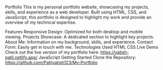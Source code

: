 Portfolio
This is my personal portfolio website, showcasing my projects, skills, and experience as a web developer. Built using HTML, CSS, and JavaScript, this portfolio is designed to highlight my work and provide an overview of my technical expertise.

Features
Responsive Design: Optimized for both desktop and mobile viewing.
Projects Showcase: A dedicated section to highlight key projects.
About Me: Information on my background, skills, and experience.
Contact Form: Easily get in touch with me.
Technologies Used
HTML
CSS
Live Demo
Check out the live version of my portfolio here: https://yatish-patil.netlify.app/
JavaScript
Getting Started
Clone the Repository: https://github.com/Patilyatish123/My-Portfolio

